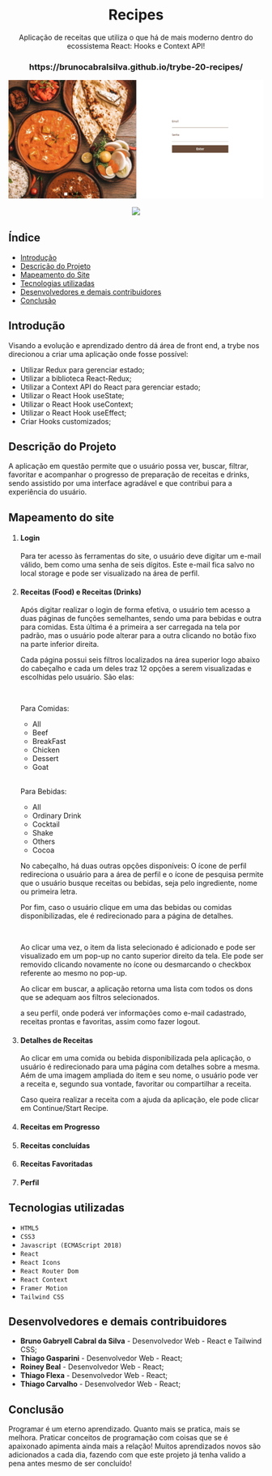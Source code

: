 <h1 align="center">Recipes</h1>

<p align="center">
Aplicação de receitas que utiliza o que há de mais moderno dentro do ecossistema React: Hooks e Context API!
</p>

<h3 align="center">https://brunocabralsilva.github.io/trybe-20-recipes/</h3>

![Tela Inicial da Aplicação](src/images/Login.png)

<p align="center">
<img src="http://img.shields.io/static/v1?label=STATUS&message=EM%20DESENVOLVIMENTO&color=GREEN&style=for-the-badge"/>
</p>

<h2> Índice</h2>

* [Introdução](#intro)
* [Descrição do Projeto](#descrição-do-projeto)
* [Mapeamento do Site](#mapeamento)
* [Tecnologias utilizadas](#tecnologias-utilizadas)
* [Desenvolvedores e demais contribuidores](#pessoas-envolvidas)
* [Conclusão](#conclusão)

<h2 id="intro">Introdução</h2>

<p>Visando a evolução e aprendizado dentro dá área de front end, a trybe nos direcionou a criar uma aplicação onde fosse possível:</p>
<ul>
  <li>Utilizar Redux para gerenciar estado;</li>
  <li>Utilizar a biblioteca React-Redux;</li>
  <li>Utilizar a Context API do React para gerenciar estado;</li>
  <li>Utilizar o React Hook useState;</li>
  <li>Utilizar o React Hook useContext;</li>
  <li>Utilizar o React Hook useEffect;</li>
  <li>Criar Hooks customizados;</li>
</ul>

<h2 id="descrição-do-projeto">Descrição do Projeto</h2>

<p>
  A aplicação em questão permite que o usuário possa ver, buscar, filtrar, favoritar e acompanhar o progresso de preparação de receitas e drinks, sendo assistido por uma interface agradável e que contribui para a experiência do usuário.
</p>

<h2 id="mapeamento">Mapeamento do site </h2>

<ol>
<li><h4>Login</h4></li> 

<p>
  Para ter acesso às ferramentas do site, o usuário deve digitar um e-mail válido, bem como uma senha de seis dígitos. Este e-mail fica salvo no local storage e pode ser visualizado na área de perfil.
</p>

<p> </p>

<li><h4>Receitas (Food) e Receitas (Drinks)</h4></li> 
<p>
  Após digitar realizar o login de forma efetiva, o usuário tem acesso a duas páginas de funções semelhantes, sendo uma para bebidas e outra para comidas. Esta última é a primeira a ser carregada na tela por padrão, mas o usuário pode alterar para a outra clicando no botão fixo na parte inferior direita.
</p>
<p>
  Cada página possui seis filtros localizados na área superior logo abaixo do cabeçalho e cada um deles traz 12 opções a serem visualizadas e escolhidas pelo usuário. São elas:
</p>
  <br>
  <p>Para Comidas:</p>
  <ul>
    <li>All</li>
    <li>Beef</li>
    <li>BreakFast</li>
    <li>Chicken</li>
    <li>Dessert</li>
    <li>Goat</li>
  </ul>
  <br>
  <p>Para Bebidas:</p>
  <ul>
    <li>All</li>
    <li>Ordinary Drink</li>
    <li>Cocktail</li>
    <li>Shake</li>
    <li>Others</li>
    <li>Cocoa</li>
  </ul>
<p>
  No cabeçalho, há duas outras opções disponíveis: O ícone de perfil redireciona o usuário para a área de perfil e o ícone de pesquisa permite que o usuário busque receitas ou bebidas, seja pelo ingrediente, nome ou primeira letra.
</p>
<p>
  Por fim, caso o usuário clique em uma das bebidas ou comidas disponibilizadas, ele é redirecionado para a página de detalhes.
</p>
<br>
<p>Ao clicar uma vez, o item da lista selecionado é adicionado e pode ser visualizado em um pop-up no canto superior direito da tela. Ele pode ser removido clicando novamente no ícone ou desmarcando o checkbox referente ao mesmo no pop-up.</p>
<p>Ao clicar em buscar, a aplicação retorna uma lista com todos os dons que se adequam aos filtros selecionados.</p>

a seu perfil, onde poderá ver informações como e-mail cadastrado, receitas prontas e favoritas, assim como fazer logout. 

<li><h4>Detalhes de Receitas</h4></li>
<p>
  Ao clicar em uma comida ou bebida disponibilizada pela aplicação, o usuário é redirecionado para uma página com detalhes sobre a mesma. Aém de uma imagem ampliada do item e seu nome, o usuário pode ver a receita e, segundo sua vontade, favoritar ou compartilhar a receita.
<p>
<p>
  Caso queira realizar a receita com a ajuda da aplicação, ele pode clicar em Continue/Start Recipe.
<p>

</p>

<li><h4>Receitas em Progresso</h4></li>

<p>

</p>

<li><h4>Receitas concluídas</h4></li>

<p>

</p>

<li><h4>Receitas Favoritadas</h4></li>

<p>

</p>

<li><h4>Perfil</h4></li>

<p>

</p>

</ol>

<h2 id="tecnologias-utilizadas">Tecnologias utilizadas</h2>

* `HTML5`
* `CSS3`
* `Javascript (ECMAScript 2018)`
* `React`
* `React Icons`
* `React Router Dom`
* `React Context`
* `Framer Motion`
* `Tailwind CSS`

<h2 id="pessoas-envolvidas">Desenvolvedores e demais contribuidores</h2>

* <strong>Bruno Gabryell Cabral da Silva</strong> - Desenvolvedor Web - React e Tailwind CSS;
* <strong>Thiago Gasparini</strong> - Desenvolvedor Web - React;
* <strong>Roiney Beal</strong> - Desenvolvedor Web - React;
* <strong>Thiago Flexa</strong> - Desenvolvedor Web - React;
* <strong>Thiago Carvalho</strong> - Desenvolvedor Web - React;

<h2 id="conclusão">Conclusão</h2>

<p>Programar é um eterno aprendizado. Quanto mais se pratica, mais se melhora. Praticar conceitos de programação com coisas que se é apaixonado apimenta ainda mais a relação! Muitos aprendizados novos são adicionados a cada dia, fazendo com que este projeto já tenha valido a pena antes mesmo de ser concluído!</p>

